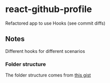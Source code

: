 # react-github-profile

Refactored app to use Hooks (see commit diffs)

## Notes

Different hooks for different scenarios

### Folder structure

The folder structure comes from [this gist](https://gist.github.com/ryanflorence/daafb1e3cb8ad740b346)
